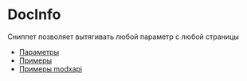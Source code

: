 # DocInfo

Сниппет позволяет вытягивать любой параметр с любой страницы

- [Параметры](./01_Параметры.md)
- [Примеры](./02_Примеры.md)
- [Примеры modxapi](./03_Примеры_MODxAPI.md)
